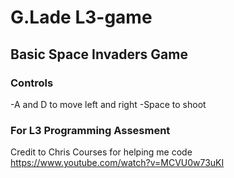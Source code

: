 # G.Lade L3-game
## Basic Space Invaders Game
### Controls
-A and D to move left and right
-Space to shoot
### For L3 Programming Assesment
Credit to Chris Courses for helping me code https://www.youtube.com/watch?v=MCVU0w73uKI
